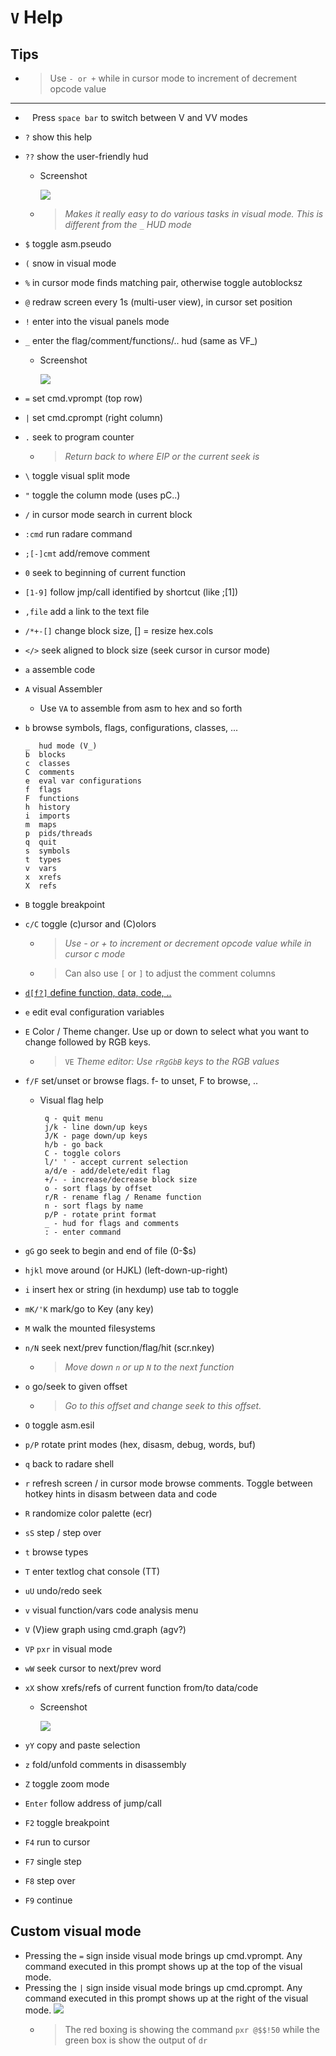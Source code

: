<!-- TITLE: v Help -->

#  `V` Help

## Tips
  - > Use `- or +` while in cursor mode to increment of decrement opcode value

---

- ` ` Press `space bar` to switch between V and VV modes
- `?` show this help
- `??` show the user-friendly hud
  - Screenshot

    ![](/uploads/v-help/question-question-hud.png) 

  - > _Makes it really easy to do various tasks in visual mode. This is different from the `_` HUD mode_
- `$` toggle asm.pseudo
- `(` snow in visual mode
- `%` in cursor mode finds matching pair, otherwise toggle autoblocksz
- `@` redraw screen every 1s (multi-user view), in cursor set position
- `!` enter into the visual panels mode
- `_` enter the flag/comment/functions/.. hud (same as VF_)
  - Screenshot

    ![](/uploads/v-help/underscore-hud.png) 

- `=` set cmd.vprompt (top row)
- `|` set cmd.cprompt (right column)
- `.` seek to program counter
  - > _Return back to where EIP or the current seek is_
- `\` toggle visual split mode
- `"` toggle the column mode (uses pC..)
- `/` in cursor mode search in current block
- `:cmd` run radare command
- `;[-]cmt` add/remove comment
- `0` seek to beginning of current function
- `[1-9]` follow jmp/call identified by shortcut (like ;[1])
- `,file` add a link to the text file
- `/*+-[]` change block size, [] = resize hex.cols
- `</>` seek aligned to block size (seek cursor in cursor mode)
- `a` assemble code
- `A` visual Assembler
	- Use `VA` to assemble from asm to hex and so forth
- `b` browse symbols, flags, configurations, classes, ...
	```
	_  hud mode (V_)
	b  blocks
	c  classes
	C  comments
	e  eval var configurations
	f  flags
	F  functions
	h  history
	i  imports
	m  maps
	p  pids/threads
	q  quit
	s  symbols
	t  types
	v  vars
	x  xrefs
	X  refs
	```

- `B` toggle breakpoint
- `c/C` toggle (c)ursor and (C)olors
  - > _Use - or + to increment or decrement opcode value while in cursor c mode_
  - > Can also use `[` or `]` to adjust the comment columns

- [ `d[f?]` define function, data, code, ..](/options/capv/visual-mode/v-help/d)

- `e` edit eval configuration variables
- `E` Color / Theme changer. Use up or down to select what you want to change followed by RGB keys.
  - > `VE` _Theme editor: Use `rRgGbB` keys to the RGB values_
- `f/F` set/unset or browse flags. f- to unset, F to browse, ..
  - Visual flag help

         q - quit menu
         j/k - line down/up keys
         J/K - page down/up keys
         h/b - go back
         C - toggle colors
         l/' ' - accept current selection
         a/d/e - add/delete/edit flag
         +/- - increase/decrease block size
         o - sort flags by offset
         r/R - rename flag / Rename function
         n - sort flags by name
         p/P - rotate print format
         _ - hud for flags and comments
         : - enter command

- `gG` go seek to begin and end of file (0-$s)
- `hjkl` move around (or HJKL) (left-down-up-right)
- `i` insert hex or string (in hexdump) use tab to toggle
- `mK/'K` mark/go to Key (any key)
- `M` walk the mounted filesystems
- `n/N` seek next/prev function/flag/hit (scr.nkey)
  - > _Move down `n` or up `N` to the next function_
- `o` go/seek to given offset
  - > _Go to this offset and change seek to this offset._
- `O` toggle asm.esil
- `p/P` rotate print modes (hex, disasm, debug, words, buf)
- `q` back to radare shell
- `r` refresh screen / in cursor mode browse comments. Toggle between hotkey hints in disasm between data and code
- `R` randomize color palette (ecr)
- `sS` step / step over
- `t` browse types
- `T` enter textlog chat console (TT)
- `uU` undo/redo seek
- `v` visual function/vars code analysis menu
- `V` (V)iew graph using cmd.graph (agv?)
- `VP` `pxr` in visual mode
- `wW` seek cursor to next/prev word
- `xX` show xrefs/refs of current function from/to data/code
  - Screenshot

    ![](/uploads/cap-v/x-xref.png) 

- `yY` copy and paste selection
- `z` fold/unfold comments in disassembly
- `Z` toggle zoom mode
- `Enter` follow address of jump/call
- `F2` toggle breakpoint
- `F4` run to cursor
- `F7` single step
- `F8` step over
- `F9` continue

## Custom visual mode
- Pressing the `=` sign inside visual mode brings up cmd.vprompt. Any command executed in this prompt shows up at the top of the visual mode.
- Pressing the `|` sign inside visual mode brings up cmd.cprompt. Any command executed in this prompt shows up at the right of the visual mode.
	![](/uploads/v-help/custom-visual-mode.png) 
	- > The red boxing is showing the command `pxr @$$!50` while the green box is show the output of `dr`
